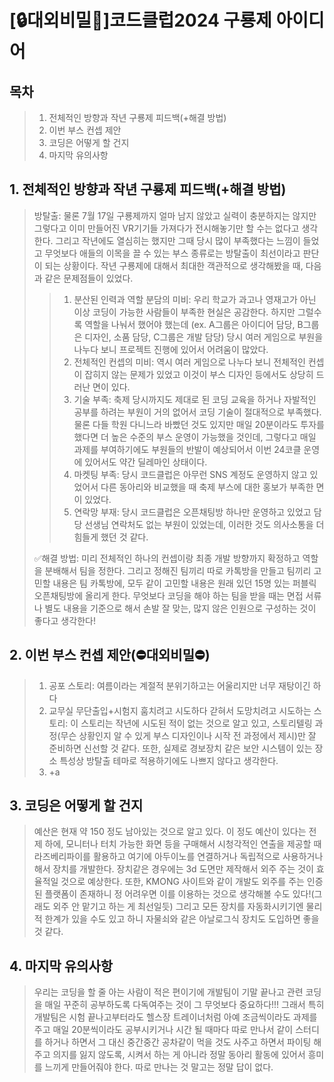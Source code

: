 [🔒대외비밀🤫]코드클럽2024 구룡제 아이디어
=====================
## 목차
> 1. 전체적인 방향과 작년 구룡제 피드백(+해결 방법)
> 2. 이번 부스 컨셉 제안
> 3. 코딩은 어떻게 할 건지
> 4. 마지막 유의사항
## 1. 전체적인 방향과 작년 구룡제 피드백(+해결 방법)
> 방탈출: 물론 7월 17일 구룡제까지 얼마 남지 않았고 실력이 충분하지는 않지만 그렇다고 이미 만들어진 VR기기들 가져다가 전시해놓기만 할 수는 없다고 생각한다.
> 그리고 작년에도 열심히는 했지만 그때 당시 많이 부족했다는 느낌이 들었고 무엇보다 애들의 이목을 끌 수 있는 부스 종류로는 방탈출이 최선이라고 판단이 되는 상황이다.
> 작년 구룡제에 대해서 최대한 객관적으로 생각해봤을 때, 다음과 같은 문제점들이 있었다.
>   > 1) 분산된 인력과 역할 분담의 미비: 우리 학교가 과고나 영재고가 아닌 이상 코딩이 가능한 사람들이 부족한 현실은 공감한다. 하지만 그럴수록 역할을 나눠서 했어야 했는데
>   > (ex. A그룹은 아이디어 담당, B그룹은 디자인, 소품 담당, C그룹은 개발 담당) 당시 여러 게임으로 부원을 나누다 보니 프로젝트 진행에 있어서 어려움이 많았다.
>   > 2) 전체적인 컨셉의 미비: 역시 여러 게임으로 나누다 보니 전체적인 컨셉이 잡히지 않는 문제가 있었고 이것이 부스 디자인 등에서도 상당히 드러난 면이 있다.
>   > 3) 기술 부족: 축제 당시까지도 제대로 된 코딩 교육을 하거나 자발적인 공부를 하려는 부원이 거의 없어서 코딩 기술이 절대적으로 부족했다. 물론 다들 학원 다니느라
>   > 바빴던 것도 있지만 매일 20분이라도 투자를 했다면 더 높은 수준의 부스 운영이 가능했을 것인데, 그렇다고 매일 과제를 부여하기에도 부원들의 반발이 예상되어서
>   > 이번 24코클 운영에 있어서도 약간 딜레마인 상태이다.
>   > 4) 마켓팅 부족: 당시 코드클럽은 아무런 SNS 계정도 운영하지 않고 있었어서 다른 동아리와 비교했을 때 축제 부스에 대한 홍보가 부족한 면이 있었다.
>   > 5) 연락망 부재: 당시 코드클럽은 오픈채팅방 하나만 운영하고 있었고 담당 선생님 연락처도 없는 부원이 있었는데, 이러한 것도 의사소통을 더 힘들게 했던 것 같다.
>   >
> ✅해결 방법: 미리 전체적인 하나의 컨셉이랑 최종 개발 방향까지 확정하고 역할을 분배해서 팀을 정한다. 그리고 정해진 팀끼리 따로 카톡방을 만들고 팀끼리 고민할
> 내용은 팀 카톡방에, 모두 같이 고민할 내용은 원래 있던 15명 있는 퍼블릭 오픈채팅방에 올리게 한다. 무엇보다 코딩을 해야 하는 팀을 받을 때는 면접 서류나 별도
> 내용을 기준으로 해서 손발 잘 맞는, 많지 않은 인원으로 구성하는 것이 좋다고 생각한다!
## 2. 이번 부스 컨셉 제안(⛔️대외비밀⛔️)
> 1) 공포 스토리: 여름이라는 계절적 분위기하고는 어울리지만 너무 재탕이긴 하다
> 2) 교무실 무단출입+시험지 훔치려고 시도하다 갇혀서 도망치려고 시도하는 스토리: 이 스토리는 작년에 시도된 적이 없는 것으로 알고 있고, 스토리텔링 과정(무슨 상황인지 알 수 있게 부스 디자인이나 시작 전 과정에서 제시)만 잘 준비하면 신선할 것 같다. 또한, 실제로 경보장치 같은 보안 시스템이 있는 장소 특성상 방탈출 테마로 적용하기에도
> 나쁘지 않다고 생각한다.
> 3) +a
## 3. 코딩은 어떻게 할 건지
> 예산은 현재 약 150 정도 남아있는 것으로 알고 있다. 이 정도 예산이 있다는 전제 하에, 모니터나 터치 가능한 화면 등을 구매해서 시청각적인 연출을 제공할 때
> 라즈베리파이를 활용하고 여기에 아두이노를 연결하거나 독립적으로 사용하거나 해서 장치를 개발한다. 장치같은 경우에는 3d 도면만 제작해서 외주 주는 것이 효율적일
> 것으로 예상한다. 또한, KMONG 사이트와 같이 개발도 외주를 주는 인증된 플랫폼이 존재하니 정 어려우면 이를 이용하는 것으로 생각해볼 수도 있다!(그래도 외주
> 안 맡기고 하는 게 최선일듯) 그리고 모든 장치를 자동화시키기엔 물리적 한계가 있을 수도 있고 하니 자물쇠와 같은 아날로그식 장치도 도입하면 좋을 것 같다.
## 4. 마지막 유의사항
> 우리는 코딩을 할 줄 아는 사람이 적은 편이기에 개발팀이 기말 끝나고 관련 코딩을 매일 꾸준히 공부하도록 다독여주는 것이 그 무엇보다 중요하다!!! 그래서 특히 개발팀은
> 시험 끝나고부터라도 헬스장 트레이너처럼 아예 조금씩이라도 과제를 주고 매일 20분씩이라도 공부시키거나 시간 될 때마다 따로 만나서 같이 스터디를 하거나 하면서 그 대신 중간중간 공차같이 먹을
> 것도 사주고 하면서 파이팅 해주고 의지를 잃지 않도록, 시켜서 하는 게 아니라 정말 동아리 활동에 있어서 흥미를 느끼게 만들어줘야 한다. 따로 만나는 것 말고는
> 정말 답이 없다.
